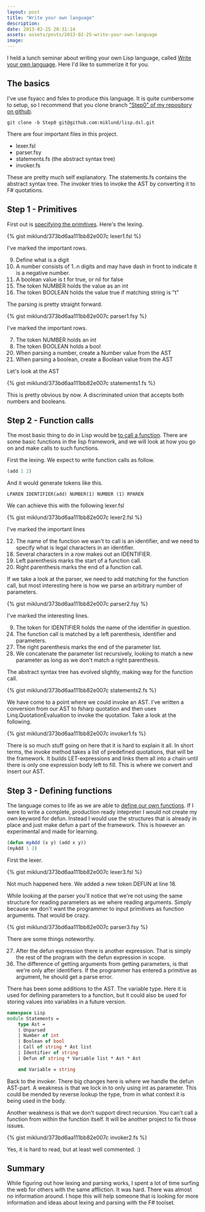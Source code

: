 ```yaml
---
layout: post
title: "Write your own language"
description:
date: 2013-02-25 20:31:14
assets: assets/posts/2013-02-25-write-your-own-language
image: 
---
```


I held a lunch seminar about writing your own Lisp language, called [Write your own language](http://lang.litemedia.se). Here I'd like to summerize it for you.

## The basics

I've use fsyacc and fslex to produce this language. It is quite cumbersome to setup, so I recommend that you clone branch ["Step0" of my repository on github](https://github.com/miklund/lisp.dsl/tree/Step0).

```
git clone -b Step0 git@github.com:miklund/lisp.dsl.git
```

There are four important files in this project.

* lexer.fsl
* parser.fsy
* statements.fs (the abstract syntax tree)
* invoker.fs

These are pretty much self explanatory. The statements.fs contains the abstract syntax tree. The invoker tries to invoke the AST by converting it to F# quotations.

## Step 1 - Primitives

First out is [specifying the primitives](https://github.com/miklund/lisp.dsl/tree/Step1). Here's the lexing.

{% gist miklund/373bd6aa111bb82e007c lexer1.fsl %}

I've marked the important rows.

<ol value="1">
<li value="9">Define what is a digit</li>
<li value="10">A number consists of 1..n digits and may have dash in front to indicate it is a negative number.</li>
<li value="11">A boolean value is t for true, or nil for false</li>
<li value="15">The token NUMBER holds the value as an int</li>
<li value="16">The token BOOLEAN holds the value true if matching string is "t"</li>
</ol>

The parsing is pretty straight forward.

{% gist miklund/373bd6aa111bb82e007c parser1.fsy %}

I've marked the important rows.

<ol type="1">
<li value="7">The token NUMBER holds an int</li>
<li value="8">The token BOOLEAN holds a bool</li>
<li value="20">When parsing a number, create a Number value from the AST</li>
<li value="21">When parsing a boolean, create a Boolean value from the AST</li>
</ol>

Let's look at the AST

{% gist miklund/373bd6aa111bb82e007c statements1.fs %}

This is pretty obvious by now. A discriminated union that accepts both numbers and booleans.

## Step 2 - Function calls

The most basic thing to do in Lisp would be [to call a function](https://github.com/miklund/lisp.dsl/tree/Step2). There are some basic functions in the lisp framework, and we will look at how you go on and make calls to such functions.

First the lexing. We expect to write function calls as follow.

```lisp
(add 1 2)
```

And it would generate tokens like this.

```
LPAREN IDENTIFIER(add) NUMBER(1) NUMBER (1) RPAREN
```

We can achieve this with the following lexer.fsl

{% gist miklund/373bd6aa111bb82e007c lexer2.fsl %}

I've marked the important lines

<ol type="1">
<li value="12">The name of the function we wan't to call is an identifier, and we need to specify what is legal characters in an identifier.</li>
<li value="18">Several characters in a row makes out an IDENTIFIER.</li>
<li value="19">Left parenthesis marks the start of a function call.</li>
<li value="20">Right parenthesis marks the end of a function call.</li>
</ol>

If we take a look at the parser, we need to add matching for the function call, but most interesting here is how we parse an arbitrary number of parameters.

{% gist miklund/373bd6aa111bb82e007c parser2.fsy %}

I've marked the interesting lines.

<ol type="1">
<li value="9">The token for IDENTIFIER holds the name of the identifier in question.</li>
<li value="24">The function call is matched by a left parenthesis, identifier and parameters.</li>
<li value="27">The right parenthesis marks the end of the parameter list.</li>
<li value="28">We concatenate the parameter list recursively, looking to match a new parameter as long as we don't match a right parenthesis.</li>
</ol>

The abstract syntax tree has evolved slightly, making way for the function call.

{% gist miklund/373bd6aa111bb82e007c statements2.fs %}

We have come to a point where we could invoke an AST. I've written a conversion from our AST to fsharp quotation and then uses Linq.QuotationEvaluation to invoke the quotation. Take a look at the following.

{% gist miklund/373bd6aa111bb82e007c invoker1.fs %}

There is so much stuff going on here that it is hard to explain it all. In short terms, the invoke method takes a list of predefined quotations, that will be the framework. It builds LET-expressions and links them all into a chain until there is only one expression body left to fill. This is where we convert and insert our AST.

## Step 3 - Defining functions

The language comes to life as we are able to [define our own functions](https://github.com/miklund/lisp.dsl/tree/Step3). If I were to write a complete, production ready intepreter I would not create my own keyword for defun. Instead I would use the structures that is already in place and just make defun a part of the framework. This is however an experimental and made for learning.

```lisp
(defun myAdd (x y) (add x y))
(myAdd 1 2)
```

First the lexer.

{% gist miklund/373bd6aa111bb82e007c lexer3.fsl %}

Not much happened here. We added a new token DEFUN at line 18.

While looking at the parser you'll notice that we're not using the same structure for reading parameters as we where reading arguments. Simply because we don't want the programmer to input primitives as function arguments. That would be crazy.

{% gist miklund/373bd6aa111bb82e007c parser3.fsy %}

There are some things noteworthy.

<ol type="1">
<li value="27">After the defun expression there is another expression. That is simply the rest of the program with the defun expression in scope.</li>
<li value="36">The difference of getting arguments from getting parameters, is that we're only after identifiers. If the programmer has entered a primitive as argument, he should get a parse error.</li>
</ol>

There has been some additions to the AST. The variable type. Here it is used for defining parameters to a function, but it could also be used for storing values into variables in a future version.

```fsharp
namespace Lisp
module Statements =    
    type Ast = 
    | Unparsed
    | Number of int
    | Boolean of bool
    | Call of string * Ast list
    | Identifier of string
    | Defun of string * Variable list * Ast * Ast

    and Variable = string
```

Back to the invoker. There big changes here is where we handle the defun AST-part. A weakness is that we lock in to only using int as parameter. This could be mended by reverse lookup the type, from in what context it is being used in the body.

Another weakness is that we don't support direct recursion. You can't call a function from within the function itself. It will be another project to fix those issues.

{% gist miklund/373bd6aa111bb82e007c invoker2.fs %}

Yes, it is hard to read, but at least well commented. :)

## Summary

While figuring out how lexing and parsing works, I spent a lot of time surfing the web for others with the same affliction. It was hard. There was almost no information around. I hope this will help someone that is looking for more information and ideas about lexing and parsing with the F# toolset.
